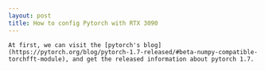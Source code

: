 ```yaml
---
layout: post
title: How to config Pytorch with RTX 3090
---
```


    At first, we can visit the [pytorch's blog](https://pytorch.org/blog/pytorch-1.7-released/#beta-numpy-compatible-torchfft-module), and get the released information about pytorch 1.7.
    

